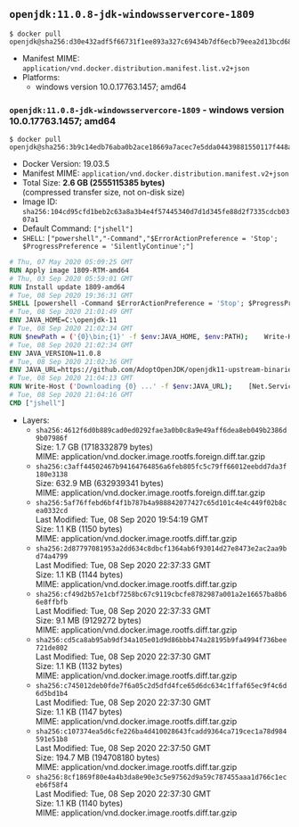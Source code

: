 ## `openjdk:11.0.8-jdk-windowsservercore-1809`

```console
$ docker pull openjdk@sha256:d30e432adf5f66731f1ee893a327c69434b7df6ecb79eea2d13bcd683e0bda92
```

-	Manifest MIME: `application/vnd.docker.distribution.manifest.list.v2+json`
-	Platforms:
	-	windows version 10.0.17763.1457; amd64

### `openjdk:11.0.8-jdk-windowsservercore-1809` - windows version 10.0.17763.1457; amd64

```console
$ docker pull openjdk@sha256:3b9c14edb76aba0b2ace18669a7acec7e5dda04439881550117f448aacc61f45
```

-	Docker Version: 19.03.5
-	Manifest MIME: `application/vnd.docker.distribution.manifest.v2+json`
-	Total Size: **2.6 GB (2555115385 bytes)**  
	(compressed transfer size, not on-disk size)
-	Image ID: `sha256:104cd95cfd1beb2c63a8a3b4e4f57445340d7d1d345fe88d2f7335cdcb0307a1`
-	Default Command: `["jshell"]`
-	`SHELL`: `["powershell","-Command","$ErrorActionPreference = 'Stop'; $ProgressPreference = 'SilentlyContinue';"]`

```dockerfile
# Thu, 07 May 2020 05:09:25 GMT
RUN Apply image 1809-RTM-amd64
# Thu, 03 Sep 2020 05:59:01 GMT
RUN Install update 1809-amd64
# Tue, 08 Sep 2020 19:36:31 GMT
SHELL [powershell -Command $ErrorActionPreference = 'Stop'; $ProgressPreference = 'SilentlyContinue';]
# Tue, 08 Sep 2020 21:01:49 GMT
ENV JAVA_HOME=C:\openjdk-11
# Tue, 08 Sep 2020 21:02:34 GMT
RUN $newPath = ('{0}\bin;{1}' -f $env:JAVA_HOME, $env:PATH); 	Write-Host ('Updating PATH: {0}' -f $newPath); 	setx /M PATH $newPath
# Tue, 08 Sep 2020 21:02:34 GMT
ENV JAVA_VERSION=11.0.8
# Tue, 08 Sep 2020 21:02:36 GMT
ENV JAVA_URL=https://github.com/AdoptOpenJDK/openjdk11-upstream-binaries/releases/download/jdk-11.0.8%2B10/OpenJDK11U-jdk_x64_windows_11.0.8_10.zip
# Tue, 08 Sep 2020 21:04:13 GMT
RUN Write-Host ('Downloading {0} ...' -f $env:JAVA_URL); 	[Net.ServicePointManager]::SecurityProtocol = [Net.SecurityProtocolType]::Tls12; 	Invoke-WebRequest -Uri $env:JAVA_URL -OutFile 'openjdk.zip'; 		Write-Host 'Expanding ...'; 	New-Item -ItemType Directory -Path C:\temp | Out-Null; 	Expand-Archive openjdk.zip -DestinationPath C:\temp; 	Move-Item -Path C:\temp\* -Destination $env:JAVA_HOME; 	Remove-Item C:\temp; 		Write-Host 'Removing ...'; 	Remove-Item openjdk.zip -Force; 		Write-Host 'Verifying install ...'; 	Write-Host '  javac --version'; javac --version; 	Write-Host '  java --version'; java --version; 		Write-Host 'Complete.'
# Tue, 08 Sep 2020 21:04:16 GMT
CMD ["jshell"]
```

-	Layers:
	-	`sha256:4612f6d0b889cad0ed0292fae3a0b0c8a9e49aff6dea8eb049b2386d9b07986f`  
		Size: 1.7 GB (1718332879 bytes)  
		MIME: application/vnd.docker.image.rootfs.foreign.diff.tar.gzip
	-	`sha256:c3aff44502467b94164764856a6feb805fc5c79ff66012eebdd7da3f180e3138`  
		Size: 632.9 MB (632939341 bytes)  
		MIME: application/vnd.docker.image.rootfs.foreign.diff.tar.gzip
	-	`sha256:5af76ffebd6bf4f1b787b4a988842077427c65d101c4e4c449f02b8cea0332cd`  
		Last Modified: Tue, 08 Sep 2020 19:54:19 GMT  
		Size: 1.1 KB (1150 bytes)  
		MIME: application/vnd.docker.image.rootfs.diff.tar.gzip
	-	`sha256:2d87797081953a2dd634c8dbcf1364ab6f93014d27e8473e2ac2aa9bd74a4799`  
		Last Modified: Tue, 08 Sep 2020 22:37:33 GMT  
		Size: 1.1 KB (1144 bytes)  
		MIME: application/vnd.docker.image.rootfs.diff.tar.gzip
	-	`sha256:cf49d2b57e1cbf7258bc67c9119cbcfe8782987a001a2e16657ba8b66e8ffbfb`  
		Last Modified: Tue, 08 Sep 2020 22:37:33 GMT  
		Size: 9.1 MB (9129272 bytes)  
		MIME: application/vnd.docker.image.rootfs.diff.tar.gzip
	-	`sha256:cd5ca8ab95ab9df34a105e01d9d86bbb474a28195b9fa4994f736bee721de802`  
		Last Modified: Tue, 08 Sep 2020 22:37:30 GMT  
		Size: 1.1 KB (1132 bytes)  
		MIME: application/vnd.docker.image.rootfs.diff.tar.gzip
	-	`sha256:c745012deb0fde7f6a05c2d5dfd4fce65d6dc634c1ffaf65ec9f4c6d6d5bd1b4`  
		Last Modified: Tue, 08 Sep 2020 22:37:30 GMT  
		Size: 1.1 KB (1147 bytes)  
		MIME: application/vnd.docker.image.rootfs.diff.tar.gzip
	-	`sha256:c107374ea5d6cfe226ba4d410028643fcadd9364ca719cec1a78d984591e51b8`  
		Last Modified: Tue, 08 Sep 2020 22:37:50 GMT  
		Size: 194.7 MB (194708180 bytes)  
		MIME: application/vnd.docker.image.rootfs.diff.tar.gzip
	-	`sha256:8cf1869f80e4a4b3da8e90e3c5e97562d9a59c787455aaa1d766c1eceb6f58f4`  
		Last Modified: Tue, 08 Sep 2020 22:37:30 GMT  
		Size: 1.1 KB (1140 bytes)  
		MIME: application/vnd.docker.image.rootfs.diff.tar.gzip
